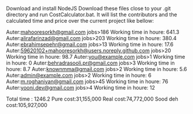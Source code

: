 Download and install NodeJS
Download these files close to your .git directory and run CostCalculator.bat.
It will list the contributors and the calculated time and price over the current project like bellow:

Auter:mahooresorkh@gmail.com jobs>186
Working time in houre: 641.3
Auter:alirafarinzad@gmail.com jobs>203
Working time in houre: 380.4
Auter:ebrahimsepehr@gmail.com jobs>13
Working time in houre: 17.6
Auter:59620102+mahooresorkh@users.noreply.github.com jobs>20
Working time in houre: 98.7
Auter:you@example.com jobs>1
Working time in houre: 0
Auter:behradrasooli.pr@gmail.com jobs>3
Working time in houre: 8.7
Auter:knownmma@gmail.com jobs>2
Working time in houre: 5.6
Auter:admin@example.com jobs>2
Working time in houre: 6
Auter:m.roghaniyan@gmail.com jobs>45
Working time in houre: 76
Auter:yooni.dev@gmail.com jobs>4
Working time in houre: 12



Total time : 1246.2
Pure cost:31,155,000
Real cost:74,772,000
Sood deh cost:105,927,000
